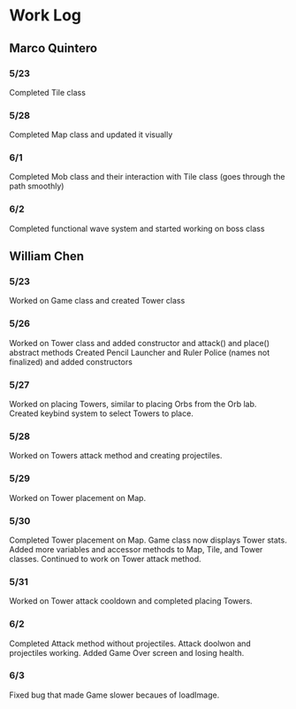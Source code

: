 # Work Log

## Marco Quintero

### 5/23

Completed Tile class

### 5/28

Completed Map class and updated it visually

### 6/1

Completed Mob class and their interaction with Tile class (goes through the path smoothly)

### 6/2

Completed functional wave system and started working on boss class


## William Chen

### 5/23

Worked on Game class and created Tower class

### 5/26

Worked on Tower class and added constructor and attack() and place() abstract methods
Created Pencil Launcher and Ruler Police (names not finalized) and added constructors

### 5/27

Worked on placing Towers, similar to placing Orbs from the Orb lab. Created keybind 
system to select Towers to place.

### 5/28

Worked on Towers attack method and creating projectiles.

### 5/29

Worked on Tower placement on Map.

### 5/30 
Completed Tower placement on Map. Game class now displays Tower stats. Added more variables and accessor methods to Map, Tile, and Tower classes. Continued to work on Tower attack method.

### 5/31
Worked on Tower attack cooldown and completed placing Towers.

### 6/2
Completed Attack method without projectiles. Attack doolwon and projectiles working. Added Game Over screen and losing health.

### 6/3
Fixed bug that made Game slower becaues of loadImage.

